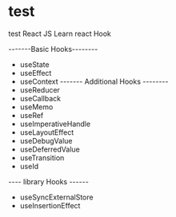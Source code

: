 # test
test
React JS 
Learn react Hook 

-------Basic Hooks--------
+ useState
+ useEffect
+ useContext
------- Additional Hooks --------
+ useReducer
+ useCallback
+ useMemo
+ useRef
+ useImperativeHandle
+ useLayoutEffect
+ useDebugValue
+ useDeferredValue
+ useTransition
+ useId

---- library Hooks ------
+ useSyncExternalStore
+ useInsertionEffect 

